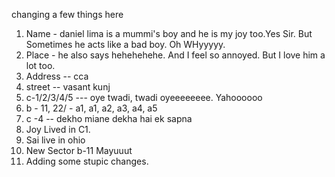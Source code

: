 changing a few things here
1. Name - daniel lima is a mummi's boy and he is my joy too.Yes Sir. But Sometimes he acts like a bad boy. Oh WHyyyyy.
2. Place - he also says hehehehehe. And I feel so annoyed. But I love him a lot too. 
3. Address -- cca
4. street  -- vasant kunj
5. c-1/2/3/4/5 --- oye twadi, twadi oyeeeeeeee. Yahoooooo
6. b - 11, 22/  - a1, a1, a2, a3, a4, a5
7. c -4  -- dekho miane dekha hai ek sapna
8. Joy Lived in C1. 
9. Sai live in ohio 
10. New Sector b-11 Mayuuut
11. Adding some stupic changes. 